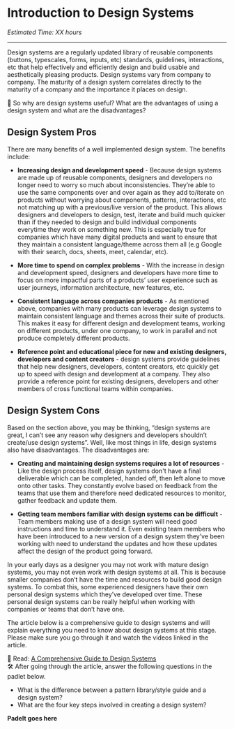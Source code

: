 # Introduction to Design Systems
*Estimated Time: XX hours*

---

Design systems are a regularly updated library of reusable components (buttons, typescales, forms, inputs, etc) standards, guidelines, interactions, etc that help effectively and efficiently design and build usable and aesthetically pleasing products. Design systems vary from company to company. The maturity of a design system correlates directly to the maturity of a company and the importance it places on design. 

<aside>
🤔 So why are design systems useful? What are the advantages of using a design system and what are the disadvantages? 
</aside>


## Design System Pros
There are many benefits of a well implemented design system. The benefits include:

- **Increasing design and development speed** - Because design systems are made up of reusable components, designers and developers no longer need to worry so much about inconsistencies. They’re able to use the same components over and over again as they add to/iterate on products without worrying about components, patterns, interactions, etc not matching up with a previous/live version of the product. This allows designers and developers to design, test, iterate and build much quicker than if they needed to design and build individual components everytime they work on something new. This is especially true for companies which have many digital products and want to ensure that they maintain a consistent language/theme across them all (e.g Google with their search, docs, sheets, meet, calendar, etc).


- **More time to spend on complex problems** - With the increase in design and development speed, designers and developers have more time to focus on more impactful parts of a products’ user experience such as user journeys, information architecture, new features, etc. 


- **Consistent language across companies products** -  As mentioned above, companies with many products can leverage design systems to maintain consistent language and themes across their suite of products. This makes it easy for different design and development teams, working on different products, under one company, to work in parallel and not produce completely different products. 


- **Reference point and educational piece for new and existing designers, developers and content creators** - design systems provide guidelines that help new designers, developers, content creators, etc quickly get up to speed with design and development at a company. They also provide a reference point for existing designers, developers and other members of cross functional teams within companies.  


## Design System Cons
Based on the section above, you may be thinking, “design systems are great, I can’t see any reason why designers and developers shouldn’t create/use design systems”. Well, like most things in life, design systems also have disadvantages. The disadvantages are:

- **Creating and maintaining design systems requires a lot of resources** - Like the design process itself, design systems don't have a final deliverable which can be completed, handed off, then left alone to move onto other tasks. They constantly evolve based on feedback from the teams that use them and therefore need dedicated resources to monitor, gather feedback and update them. 


- **Getting team members familiar with design systems can be difficult** - Team members making use of a design system will need good instructions and time to understand it. Even existing team members who have been introduced to a new version of a design system they’ve been working with need to understand the updates and how these updates affect the design of the product going forward. 

In your early days as a designer you may not work with mature design systems, you may not even work with design systems at all. This is because smaller companies don’t have the time and resources to build good design systems. To combat this, some experienced designers have their own personal design systems which they’ve developed over time. These personal design systems can be really helpful when working with companies or teams that don’t have one. 

The article below is a comprehensive guide to design systems and will explain everything you need to know about design systems at this stage. Please make sure you go through it and watch the videos linked in the article. 

<aside> 
  📖 Read: <a href="https://www.invisionapp.com/inside-design/guide-to-design-systems/" target="_blank">A Comprehensive Guide to Design Systems</a>
  </aside>


<aside>
 🛠️ After going through the article, answer the following questions in the padlet below.
  
  - What is the difference between a pattern library/style guide and a design system?
  - What are the four key steps involved in creating a design system?
  </aside>


**Padelt goes here**
